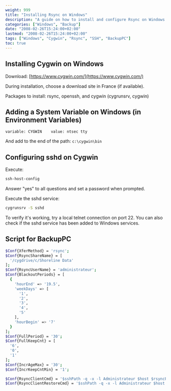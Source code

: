 ```yaml
---
weight: 999
title: "Installing Rsync on Windows"
description: "A guide on how to install and configure Rsync on Windows using Cygwin, including SSH setup and BackupPC configuration."
categories: ["Windows", "Backup"]
date: "2008-02-26T15:24:00+02:00"
lastmod: "2008-02-26T15:24:00+02:00"
tags: ["Windows", "Cygwin", "Rsync", "SSH", "BackupPC"]
toc: true
---
```


## Installing Cygwin on Windows

Download: [https://www.cygwin.com/](https://www.cygwin.com/)

During installation, choose a download site in France (if available).

Packages to install: rsync, openssh, and cygwin (cygrunsrv, cygwin)

## Adding a System Variable on Windows (in Environment Variables)

```
variable: CYGWIN    value: ntsec tty
```

And add to the end of the path: `c:\cygwin\bin`

## Configuring sshd on Cygwin

Execute:

```bash
ssh-host-config
```

Answer "yes" to all questions and set a password when prompted.

Execute the sshd service:

```bash
cygrunsrv -S sshd
```

To verify it's working, try a local telnet connection on port 22. You can also check if the sshd service has been added to Windows services.

## Script for BackupPC

```bash
$Conf{XferMethod} = 'rsync';
$Conf{RsyncShareName} = [
  '/cygdrive/c/Shoreline Data'
];
$Conf{RsyncUserName} = 'administrateur';
$Conf{BlackoutPeriods} = [
  {
    'hourEnd' => '19.5',
    'weekDays' => [
      '1',
      '2',
      '3',
      '4',
      '5'
    ],
    'hourBegin' => '7'
  }
];
$Conf{FullPeriod} = '30';
$Conf{FullKeepCnt} = [
  '6',
  '0',
  '1'
];
$Conf{IncrAgeMax} = '30';
$Conf{IncrKeepCntMin} = '1';

$Conf{RsyncClientCmd} = '$sshPath -q -x -l Administrateur $host $rsyncPath $argList+';
$Conf{RsyncClientRestoreCmd} = '$sshPath -q -x -l Administrateur $host $rsyncPath $argList+';
```
